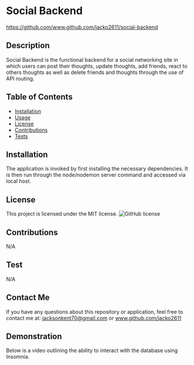 # Social Backend

https://github.com/www.github.com/jacko2611/social-backend
## Description
Social Backend is the functional backend for a social networking site in which users can post their thoughts, update thoughts, add friends, react to others thoughts as well as delete friends and thoughts through the use of API routing.
## Table of Contents
* [Installation](#installation)
* [Usage](#usage)
* [License](#license)
* [Contributions](#contribution)
* [Tests](#testing)
## Installation
The application is invoked by first installing the necessary dependencies. It is then run through the node/nodemon server command and accessed via local host.
## License
This project is licensed under the MIT license.
![GitHub license](https://img.shields.io/badge/license-MIT-blue.svg)
## Contributions
N/A
## Test
N/A
## Contact Me
If you have any questions about this repository or application, feel free to contact me at:
jacksonkent70@gmail.com or www.github.com/jacko2611
## Demonstration
Below is a video outlining the ability to interact with the database using Insomnia.
